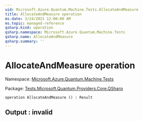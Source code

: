 ```yaml
---
uid: Microsoft.Azure.Quantum.Machine.Tests.AllocateAndMeasure
title: AllocateAndMeasure operation
ms.date: 3/24/2021 12:00:00 AM
ms.topic: managed-reference
qsharp.kind: operation
qsharp.namespace: Microsoft.Azure.Quantum.Machine.Tests
qsharp.name: AllocateAndMeasure
qsharp.summary: ''
---
```


# AllocateAndMeasure operation

Namespace: [Microsoft.Azure.Quantum.Machine.Tests](xref:Microsoft.Azure.Quantum.Machine.Tests)

Package: [Tests.Microsoft.Quantum.Providers.Core.QSharp](https://nuget.org/packages/Tests.Microsoft.Quantum.Providers.Core.QSharp)




```qsharp
operation AllocateAndMeasure () : Result
```


## Output : __invalid<Result>__

